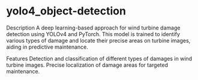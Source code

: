 # yolo4_object-detection
Description
A deep learning-based approach for wind turbine damage detection using YOLOv4 and PyTorch. This model is trained to identify various types of damage and locate their precise areas on turbine images, aiding in predictive maintenance.

Features
Detection and classification of different types of damages in wind turbine images.
Precise localization of damage areas for targeted maintenance.
